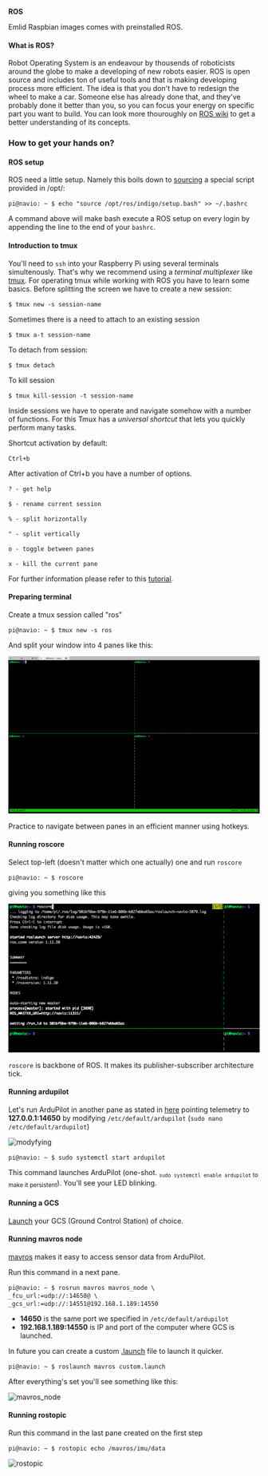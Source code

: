 **ROS**

Emlid Raspbian images comes with preinstalled ROS.

#### What is ROS?

Robot Operating System is an endeavour by thousends of roboticists around the globe to make a developing of new robots easier. ROS is open source and includes ton of useful tools and that is making developing process more efficient. The idea is that you don't have to redesign the wheel to make a car. Someone else has already done that, and they've probably done it better than you, so you can focus your energy on specific part you want to build.
You can look more thouroughly on [ROS wiki](http://wiki.ros.org/) to get a better understanding of its concepts. 

### How to get your hands on?

#### ROS setup

ROS need a little setup. Namely this boils down to [sourcing](http://superuser.com/questions/176783/what-is-the-difference-between-executing-a-bash-script-and-sourcing-a-bash-scrip) a special script provided in /opt/:

```
pi@navio: ~ $ echo "source /opt/ros/indigo/setup.bash" >> ~/.bashrc
```
A command above will make bash execute a ROS setup on every login by appending the line to the end of your ```bashrc```.

#### Introduction to tmux
You'll need to ```ssh``` into your Raspberry Pi using several terminals simultenously. That's why we recommend using a *terminal multiplexer* like [tmux](https://tmux.github.io/).
For operating tmux while working with ROS you have to learn some basics. 
Before splitting the screen we have to create a new session:

```no-highlight
$ tmux new -s session-name
```

Sometimes there is a need to attach to an existing session

```no-highlight
$ tmux a-t session-name
```

To detach from session:
```no-highlight
$ tmux detach
```
To kill session
```no-highlight
$ tmux kill-session -t session-name
```

Inside sessions we have to operate and navigate somehow with a number of functions. For this Tmux has a *universal shortcut* that lets you quickly perform many tasks. 

Shortcut activation by default:
```no-highlight
Ctrl+b
```
After activation of Ctrl+b you have a number of options.

```no-highlight
? - get help
```
```no-highlight
$ - rename current session
```
```no-highlight
% - split horizontally
```
```no-highlight
" - split vertically
```
```no-highlight
o - toggle between panes
```
```no-highlight
x - kill the current pane
```

For further information please refer to this [tutorial](https://danielmiessler.com/study/tmux/#basics).


#### Preparing terminal
Create a tmux session called "ros"

```no-highlight
pi@navio: ~ $ tmux new -s ros
```
And split your window into 4 panes like this:

![4 panes](img/ros/4panes.png)

Practice to navigate between panes in an efficient manner using hotkeys.


#### Running roscore

Select top-left (doesn't matter which one actually) one and run ```roscore```

```
pi@navio: ~ $ roscore
```

giving you something like this

![roscore](img/ros/roscore.png)

```roscore``` is backbone of ROS. It makes its publisher-subscriber architecture tick.

#### Running ardupilot

Let's run ArduPilot in another pane as stated in [here](../Navio-APM/installation-and-running/#autostarting-ardupilot-on-boot) pointing telemetry to **127.0.0.1:14650**
by modifying ```/etc/default/ardupilot``` (```sudo nano /etc/default/ardupilot```)

![modyfying](img/ros/ardupilot-default-ip-port.png)

```
pi@navio: ~ $ sudo systemctl start ardupilot
```

This command launches ArduPilot (one-shot. <sub>```sudo systemctl enable ardupilot``` to make it persistent</sub>). You'll see your LED blinking.

#### Running a GCS

[Launch](../Navio-APM/installation-and-running/#connecting-to-the-gcs) your GCS (Ground Control Station) of choice. 

#### Running mavros node

[mavros](http://wiki.ros.org/mavros) makes it easy to access sensor data from ArduPilot. 

Run this command in a next pane.

```
pi@navio: ~ $ rosrun mavros mavros_node \
_fcu_url:=udp://:14650@ \
_gcs_url:=udp://:14551@192.168.1.189:14550
```

- **14650**  is the same port we specified in ```/etc/default/ardupilot```
- **192.168.1.189:14550** is IP and port of the computer where GCS is launched.

In future you can create a custom [.launch](http://wiki.ros.org/mavros#Usage) file to launch it quicker. 

```
pi@navio: ~ $ roslaunch mavros custom.launch
```

After everything's set you'll see something like this:

![mavros_node](img/ros/mavros_node.png)

#### Running rostopic

Run this command in the last pane created on the first step


```
pi@navio: ~ $ rostopic echo /mavros/imu/data
```

![rostopic](img/ros/rostopic.png)
